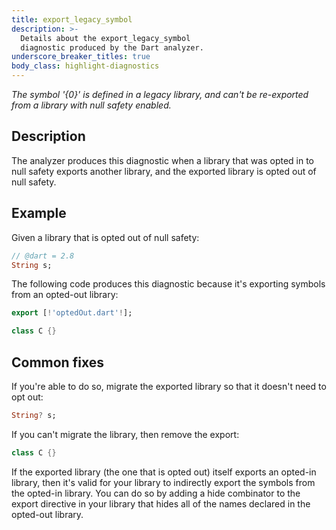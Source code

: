 ```yaml
---
title: export_legacy_symbol
description: >-
  Details about the export_legacy_symbol
  diagnostic produced by the Dart analyzer.
underscore_breaker_titles: true
body_class: highlight-diagnostics
---
```


_The symbol '{0}' is defined in a legacy library, and can't be re-exported from
a library with null safety enabled._

## Description

The analyzer produces this diagnostic when a library that was opted in to
null safety exports another library, and the exported library is opted out
of null safety.

## Example

Given a library that is opted out of null safety:

```dart
// @dart = 2.8
String s;
```

The following code produces this diagnostic because it's exporting symbols
from an opted-out library:

```dart
export [!'optedOut.dart'!];

class C {}
```

## Common fixes

If you're able to do so, migrate the exported library so that it doesn't
need to opt out:

```dart
String? s;
```

If you can't migrate the library, then remove the export:

```dart
class C {}
```

If the exported library (the one that is opted out) itself exports an
opted-in library, then it's valid for your library to indirectly export the
symbols from the opted-in library. You can do so by adding a hide
combinator to the export directive in your library that hides all of the
names declared in the opted-out library.
